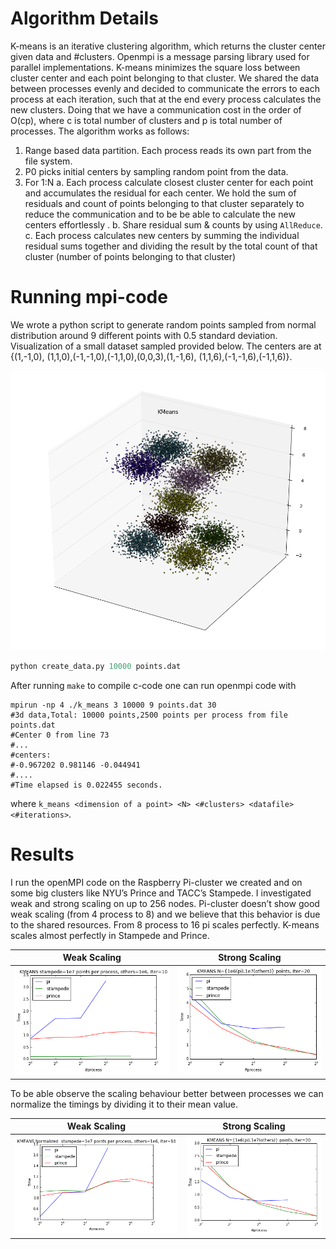 # Algorithm Details
K-means is an iterative clustering algorithm, which returns the cluster center given data and #clusters. Openmpi is a message parsing library used for parallel implementations. K-means minimizes the square loss between cluster center and each point belonging to that cluster. We shared the data between processes evenly and decided to communicate the errors to each process at each iteration, such that at the end every process calculates the new clusters. Doing that we have a communication cost in the order of O(cp), where c is total number of clusters and p is total number of processes. The algorithm works as follows:

1. Range based data partition. Each process reads its own part from the file system.
2. P0 picks initial centers by sampling random point from the data.
3. For 1:N
    a. Each process calculate closest cluster center for each point and accumulates the residual for each center. We hold the sum of residuals and count of points belonging to that cluster separately to reduce the communication and to be be able to calculate the new centers effortlessly .
    b. Share residual sum & counts by using `AllReduce`. 
    c. Each process calculates new centers by summing the individual residual sums together and dividing the result by the total count of that cluster (number of points belonging to that cluster)

# Running mpi-code 
We wrote a python script to generate random points sampled from normal distribution around 9 different points with 0.5 standard deviation. Visualization of a small dataset sampled provided below. The centers are at {(1,-1,0), (1,1,0),(-1,-1,0),(-1,1,0),(0,0,3),(1,-1,6), (1,1,6),(-1,-1,6),(-1,1,6)}.

![points](images/points.png) 

```python
python create_data.py 10000 points.dat
```

After running `make` to compile c-code one can run openmpi code with
```
mpirun -np 4 ./k_means 3 10000 9 points.dat 30
#3d data,Total: 10000 points,2500 points per process from file points.dat
#Center 0 from line 73
#...
#centers:
#-0.967202 0.981146 -0.044941 
#....
#Time elapsed is 0.022455 seconds.
```

where `k_means <dimension of a point> <N> <#clusters> <datafile> <#iterations>`. 

# Results
I run the openMPI code on the Raspberry Pi-cluster we created and on some big clusters like NYU’s Prince and TACC’s Stampede. I investigated weak and strong scaling on up to 256 nodes. Pi-cluster doesn’t show good weak scaling (from 4 process to 8) and we believe that this behavior is due to the shared resources. From 8 process to 16 pi scales perfectly. K-means scales almost perfectly in Stampede and Prince. 

| Weak Scaling | Strong Scaling |
| ------------ | -------------- |
| ![weak1](images/weak1.png) | ![strong1](images/strong1.png)|

To be able observe the scaling behaviour better between processes we can normalize the timings by dividing it to their mean value. 

| Weak Scaling | Strong Scaling |
| ------------ | -------------- |
| ![weak2](images/weak2.png) | ![strong2](images/strong2.png)|
